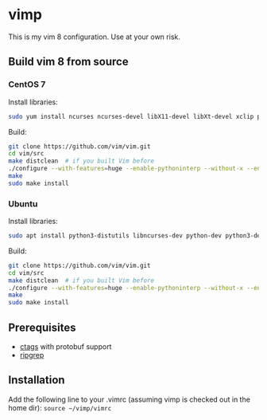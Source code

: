 # vimp
This is my vim 8 configuration. Use at your own risk.

## Build vim 8 from source

### CentOS 7
Install libraries:
```sh
sudo yum install ncurses ncurses-devel libX11-devel libXt-devel xclip python3-devel
```

Build:
```sh
git clone https://github.com/vim/vim.git
cd vim/src
make distclean  # if you built Vim before
./configure --with-features=huge --enable-pythoninterp --without-x --enable-gui=no --enable-python3interp --with-python3-config-dir=/usr/lib64/python3.6/config-3.6m-x86_64-linux-gnu
make
sudo make install
```

### Ubuntu
Install libraries:
```sh
sudo apt install python3-distutils libncurses-dev python-dev python3-dev
```

Build:
```sh
git clone https://github.com/vim/vim.git
cd vim/src
make distclean  # if you built Vim before
./configure --with-features=huge --enable-pythoninterp --without-x --enable-gui=no --enable-python3interp --with-python3-config-dir=/usr/lib/python3.8/config-3.8-aarch64-linux-gnu/
make
sudo make install
```

## Prerequisites

- [ctags](https://github.com/mrbiggfoot/exuberant-ctags) with protobuf support
- [ripgrep](https://github.com/BurntSushi/ripgrep)

## Installation

Add the following line to your .vimrc (assuming vimp is checked out in the
home dir): `source ~/vimp/vimrc`
